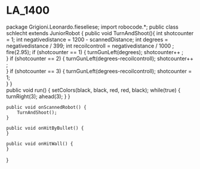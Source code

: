 # LA_1400

package Grigioni.Leonardo.fieseliese;
import robocode.*;
public class schlecht extends JuniorRobot
{
	public void TurnAndShoot(){
		int shotcounter = 1;
		int negativedistance = 1200 - scannedDistance;
		int degrees = negativedistance / 399;
		int recoilcontroll = negativedistance / 1000 ;
		fire(2.95);	
		if (shotcounter == 1)
		{
					turnGunLeft(degrees);
					shotcounter++ ;		
		}
		if (shotcounter == 2)
		{
					turnGunLeft(degrees-recoilcontroll);
					shotcounter++ ;		
		}
		if (shotcounter == 3)
		{
					turnGunLeft(degrees-recoilcontroll);
					shotcounter = 1;		
		}
	}	
	public void run() {	
		setColors(black, black, red, red, black);
		while(true) {
			turnRight(3);
			ahead(3);
		}
	}

	public void onScannedRobot() {
		TurnAndShoot();
	}
	
	public void onHitByBullet() {		
	}
	
	public void onHitWall() {
	}
}
